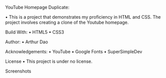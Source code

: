 YouTube Homepage Duplicate:

• This is a project that demonstrates my proficiency in HTML and CSS. The project involves creating a clone of the Youtube homepage. 

Build With:
• HTML5
• CSS3

Author:
• Arthur Dao


Acknowledgements:
• YouTube
• Google Fonts
• SuperSimpleDev

License
• This project is under no license. 

Screenshots 